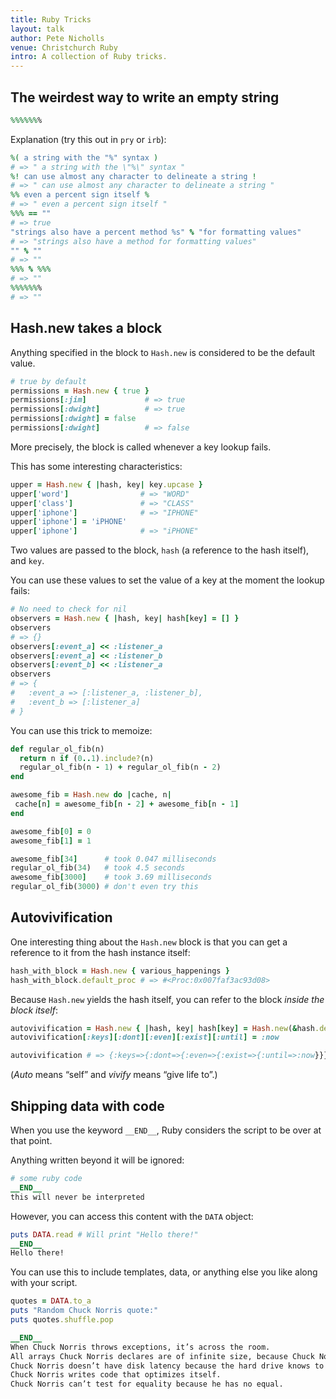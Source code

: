 ```yaml
---
title: Ruby Tricks
layout: talk
author: Pete Nicholls
venue: Christchurch Ruby
intro: A collection of Ruby tricks.
---
```


## The weirdest way to write an empty string

```ruby
%%%%%%%
```

Explanation (try this out in `pry` or `irb`):

```ruby
%( a string with the "%" syntax )
# => " a string with the \"%\" syntax "
%! can use almost any character to delineate a string !
# => " can use almost any character to delineate a string "
%% even a percent sign itself %
# => " even a percent sign itself "
%%% == ""
# => true
"strings also have a percent method %s" % "for formatting values"
# => "strings also have a method for formatting values"
"" % ""
# => ""
%%% % %%%
# => ""
%%%%%%%
# => ""
```

## Hash.new takes a block

Anything specified in the block to `Hash.new` is considered to be the default value.

```ruby
# true by default
permissions = Hash.new { true }
permissions[:jim]             # => true
permissions[:dwight]          # => true
permissions[:dwight] = false
permissions[:dwight]          # => false
```

More precisely, the block is called whenever a key lookup fails.

This has some interesting characteristics:

```ruby
upper = Hash.new { |hash, key| key.upcase }
upper['word']                # => "WORD"
upper['class']               # => "CLASS"
upper['iphone']              # => "IPHONE"
upper['iphone'] = 'iPHONE'
upper['iphone']              # => "iPHONE"
```

Two values are passed to the block, `hash` (a reference to the hash itself), and `key`.

You can use these values to set the value of a key at the moment the lookup fails:

```ruby
# No need to check for nil
observers = Hash.new { |hash, key| hash[key] = [] }
observers
# => {}
observers[:event_a] << :listener_a
observers[:event_a] << :listener_b
observers[:event_b] << :listener_a
observers
# => {
#   :event_a => [:listener_a, :listener_b],
#   :event_b => [:listener_a]
# }
```

You can use this trick to memoize:

```ruby
def regular_ol_fib(n)
  return n if (0..1).include?(n)
  regular_ol_fib(n - 1) + regular_ol_fib(n - 2)
end

awesome_fib = Hash.new do |cache, n|
 cache[n] = awesome_fib[n - 2] + awesome_fib[n - 1]
end

awesome_fib[0] = 0
awesome_fib[1] = 1

awesome_fib[34]      # took 0.047 milliseconds
regular_ol_fib(34)   # took 4.5 seconds
awesome_fib[3000]    # took 3.69 milliseconds
regular_ol_fib(3000) # don't even try this
```

## Autovivification

One interesting thing about the `Hash.new` block is that you can get a reference to it from the hash instance itself:

```ruby
hash_with_block = Hash.new { various_happenings }
hash_with_block.default_proc # => #<Proc:0x007faf3ac93d08>
```

Because `Hash.new` yields the hash itself, you can refer to the block *inside the block itself*:

```ruby
autovivification = Hash.new { |hash, key| hash[key] = Hash.new(&hash.default_proc) }
autovivification[:keys][:dont][:even][:exist][:until] = :now

autovivification # => {:keys=>{:dont=>{:even=>{:exist=>{:until=>:now}}}}}
```

(*Auto* means “self” and *vivify* means “give life to”.)

## Shipping data with code

When you use the keyword `__END__`, Ruby considers the script to be over at that point.

Anything written beyond it will be ignored:

```ruby
# some ruby code
__END__
this will never be interpreted
```

However, you can access this content with the `DATA` object:

```ruby
puts DATA.read # Will print "Hello there!"
__END__
Hello there!
```

You can use this to include templates, data, or anything else you like along with your script.

```ruby
quotes = DATA.to_a
puts "Random Chuck Norris quote:"
puts quotes.shuffle.pop

__END__
When Chuck Norris throws exceptions, it’s across the room.
All arrays Chuck Norris declares are of infinite size, because Chuck Norris knows no bounds.
Chuck Norris doesn’t have disk latency because the hard drive knows to hurry the hell up.
Chuck Norris writes code that optimizes itself.
Chuck Norris can’t test for equality because he has no equal.
```
